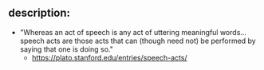 
## description:

- "Whereas an act of speech is any act of uttering meaningful words... speech acts are those acts that can (though need not) be performed by saying that one is doing so."
  - https://plato.stanford.edu/entries/speech-acts/
